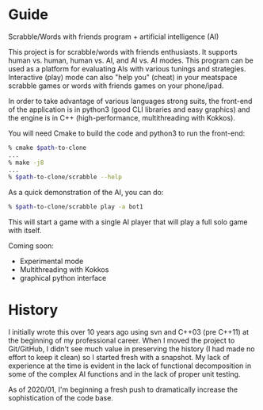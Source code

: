 # Guide

Scrabble/Words with friends program + artificial intelligence (AI)

This project is for scrabble/words with friends enthusiasts. It supports human vs. human, 
human vs. AI, and AI vs. AI modes. This program can be used as a platform for evaluating AIs with
various tunings and strategies. Interactive (play) mode can also "help you" (cheat) in your meatspace
scrabble games or words with friends games on your phone/ipad.

In order to take advantage of various languages strong suits, the front-end of the application is in python3
(good CLI libraries and easy graphics) and the engine is in C++ (high-performance, multithreading with Kokkos).

You will need Cmake to build the code and python3 to run the front-end:

```bash
% cmake $path-to-clone
...
% make -j8
...
% $path-to-clone/scrabble --help
```

As a quick demonstration of the AI, you can do:

```bash
% $path-to-clone/scrabble play -a bot1
```

This will start a game with a single AI player that will play a full solo game with itself.

Coming soon:
* Experimental mode
* Multithreading with Kokkos
* graphical python interface

# History

I initially wrote this over 10 years ago using svn and C++03 (pre C++11) at the beginning of my professional career. When I moved the project to Git/GitHub, I didn't see much value in preserving the history (I had made no effort to keep it clean) so I started fresh with a snapshot. My lack of experience at the time is evident in the lack of functional decomposition in some of the complex AI functions and in the lack of proper unit testing.

As of 2020/01, I'm beginning a fresh push to dramatically increase the sophistication of the code base.
